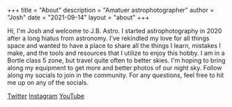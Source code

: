 +++
title = "About"
description = "Amatuer astrophotographer"
author = "Josh"
date = "2021-09-14"
layout = "about"
+++

Hi, I'm Josh and welcome to J.B. Astro. I started astrophotography in 2020 after a long hiatus from astronomy. I've rekindled my love for all things space and wanted to have a place to share all the things I learn, mistakes I make, and the tools and resources that I utilize to enjoy this hobby. I am in a Bortle class 5 zone, but travel quite often to better skies. I'm hoping to bring along my equipment to get more and better photos of our night sky. Follow along my socials to join in the community. For any questions, feel free to hit me up on any of the socials.

[Twitter](https://twitter.com/jbastro_space)
[Instagram](https://www.instagram.com/jbastro.space)
[YouTube](https://www.youtube.com/channel/UC1P0gDvGXSKdg_51mr3OngA)
